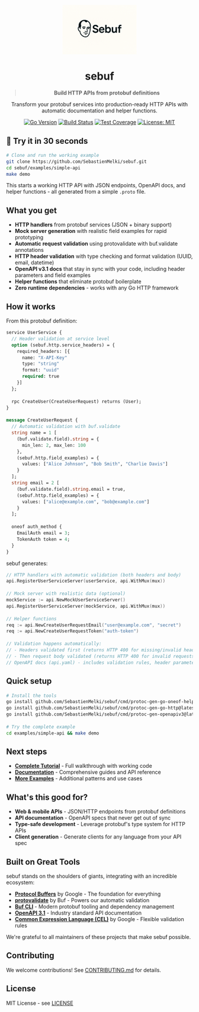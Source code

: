 <div align="center">
  <img src="docs/sebuf-logo.png" alt="sebuf logo" width="200">
  
  # sebuf
  
  > **Build HTTP APIs from protobuf definitions**
  
  Transform your protobuf services into production-ready HTTP APIs with automatic documentation and helper functions.
</div>

<div align="center">

[![Go Version](https://img.shields.io/github/go-mod/go-version/SebastienMelki/sebuf)](https://golang.org/)
[![Build Status](https://img.shields.io/github/actions/workflow/status/SebastienMelki/sebuf/ci.yml?branch=main)](https://github.com/SebastienMelki/sebuf/actions)
[![Test Coverage](https://img.shields.io/badge/coverage-85%25-green)](./coverage/)
[![License: MIT](https://img.shields.io/badge/License-MIT-yellow.svg)](https://opensource.org/licenses/MIT)

</div>

## 🚀 Try it in 30 seconds

```bash
# Clone and run the working example
git clone https://github.com/SebastienMelki/sebuf.git
cd sebuf/examples/simple-api
make demo
```

This starts a working HTTP API with JSON endpoints, OpenAPI docs, and helper functions - all generated from a simple `.proto` file.

## What you get

- **HTTP handlers** from protobuf services (JSON + binary support)
- **Mock server generation** with realistic field examples for rapid prototyping
- **Automatic request validation** using protovalidate with buf.validate annotations
- **HTTP header validation** with type checking and format validation (UUID, email, datetime)
- **OpenAPI v3.1 docs** that stay in sync with your code, including header parameters and field examples
- **Helper functions** that eliminate protobuf boilerplate
- **Zero runtime dependencies** - works with any Go HTTP framework

## How it works

From this protobuf definition:
```protobuf
service UserService {
  // Header validation at service level
  option (sebuf.http.service_headers) = {
    required_headers: [{
      name: "X-API-Key"
      type: "string"
      format: "uuid"
      required: true
    }]
  };
  
  rpc CreateUser(CreateUserRequest) returns (User);
}

message CreateUserRequest {
  // Automatic validation with buf.validate
  string name = 1 [
    (buf.validate.field).string = {
      min_len: 2, max_len: 100
    },
    (sebuf.http.field_examples) = {
      values: ["Alice Johnson", "Bob Smith", "Charlie Davis"]
    }
  ];
  string email = 2 [
    (buf.validate.field).string.email = true,
    (sebuf.http.field_examples) = {
      values: ["alice@example.com", "bob@example.com"]
    }
  ];
  
  oneof auth_method {
    EmailAuth email = 3;
    TokenAuth token = 4;
  }
}
```

sebuf generates:
```go
// HTTP handlers with automatic validation (both headers and body)
api.RegisterUserServiceServer(userService, api.WithMux(mux))

// Mock server with realistic data (optional)
mockService := api.NewMockUserServiceServer()
api.RegisterUserServiceServer(mockService, api.WithMux(mux))

// Helper functions  
req := api.NewCreateUserRequestEmail("user@example.com", "secret")
req := api.NewCreateUserRequestToken("auth-token")

// Validation happens automatically:
// - Headers validated first (returns HTTP 400 for missing/invalid headers)
// - Then request body validated (returns HTTP 400 for invalid requests)
// OpenAPI docs (api.yaml) - includes validation rules, header parameters, and field examples
```

## Quick setup

```bash
# Install the tools
go install github.com/SebastienMelki/sebuf/cmd/protoc-gen-go-oneof-helper@latest
go install github.com/SebastienMelki/sebuf/cmd/protoc-gen-go-http@latest  
go install github.com/SebastienMelki/sebuf/cmd/protoc-gen-openapiv3@latest

# Try the complete example
cd examples/simple-api && make demo
```

## Next steps

- **[Complete Tutorial](./examples/simple-api/)** - Full walkthrough with working code
- **[Documentation](./docs/)** - Comprehensive guides and API reference  
- **[More Examples](./docs/examples/)** - Additional patterns and use cases

## What's this good for?

- **Web & mobile APIs** - JSON/HTTP endpoints from protobuf definitions
- **API documentation** - OpenAPI specs that never get out of sync
- **Type-safe development** - Leverage protobuf's type system for HTTP APIs
- **Client generation** - Generate clients for any language from your API spec

## Built on Great Tools

sebuf stands on the shoulders of giants, integrating with an incredible ecosystem:

- **[Protocol Buffers](https://protobuf.dev/)** by Google - The foundation for everything
- **[protovalidate](https://github.com/bufbuild/protovalidate)** by Buf - Powers our automatic validation  
- **[Buf CLI](https://buf.build/)** - Modern protobuf tooling and dependency management
- **[OpenAPI 3.1](https://spec.openapis.org/oas/v3.1.0)** - Industry standard API documentation
- **[Common Expression Language (CEL)](https://github.com/google/cel-go)** by Google - Flexible validation rules

We're grateful to all maintainers of these projects that make sebuf possible.

## Contributing

We welcome contributions! See [CONTRIBUTING.md](./CONTRIBUTING.md) for details.

## License

MIT License - see [LICENSE](./LICENSE)